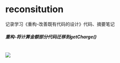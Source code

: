 # reconsitution
记录学习《重构-改善既有代码的设计》代码、摘要笔记

<h5>重构-将计算金额部分代码迁移到getCharge()</h5><br>
<img src=https://user-images.githubusercontent.com/67896996/226537162-f3e2d69f-b0c8-4129-b4b4-f335fc0a5595.png />
